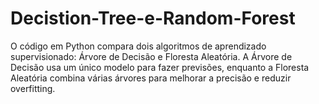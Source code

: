 # Decistion-Tree-e-Random-Forest
O código em Python compara dois algoritmos de aprendizado supervisionado: Árvore de Decisão e Floresta Aleatória. A Árvore de Decisão usa um único modelo para fazer previsões, enquanto a Floresta Aleatória combina várias árvores para melhorar a precisão e reduzir overfitting.

